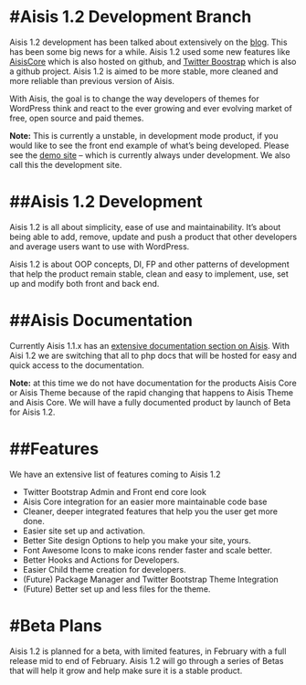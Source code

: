 #Aisis 1.2 Development Branch
=========================

Aisis 1.2 development has been talked about extensively on the [blog]( http://aisis.adambalan.com/tag/aisis-1-2/). This has been some big news for a while. Aisis 1.2 used some new features like [AisisCore]() which is also hosted on github, and [Twitter Boostrap]() which is also a github project.
Aisis 1.2 is aimed to be more stable, more cleaned and more reliable than previous version of Aisis.

With Aisis, the goal is to change the way developers of themes for WordPress
think and react to the ever growing and ever evolving market of free, open source and paid themes.

**Note:** This is currently a unstable, in development mode product, if you would like to see the 
front end example of what’s being developed. Please see the [demo site](http://adambalan.com/WordPressDev/) – which is currently
always under development. We also call this the development site.

##Aisis 1.2 Development
====================

Aisis 1.2 is all about simplicity, ease of use and maintainability. It’s about being able to
add, remove, update and push a product that other developers and average users want to use with WordPress.

Aisis 1.2 is about OOP concepts, DI, FP and other patterns of development 
that help the product remain stable, clean and easy to implement, use, set
up and modify both front and back end.

##Aisis Documentation
===================

Currently Aisis 1.1.x has an [extensive documentation section on Aisis](http://aisis.adambalan.com/aisis-documentation/). With Aisi 1.2 we are switching 
that all to php docs that will be hosted for easy and quick access to the documentation.

**Note:** at this time we do not have documentation for the products Aisis Core or Aisis Theme because of 
the rapid changing that happens to Aisis Theme and Aisis Core. We will have a fully documented product by launch
of Beta for Aisis 1.2.

##Features
=========

We have an extensive list of features coming to Aisis 1.2

* Twitter Bootstrap Admin and Front end core look 
* Aisis Core integration for an easier more maintainable code base
* Cleaner, deeper integrated features that help you the user get more done.
* Easier site set up and activation.
* Better Site design Options to help you make your site, yours.
* Font Awesome Icons to make icons render faster and scale better.
* Better Hooks and Actions for Developers.
* Easier Child theme creation for developers.
* (Future) Package Manager and Twitter Bootstrap Theme Integration
* (Future) Better set up and less files for the theme.

#Beta Plans
==========

Aisis 1.2 is planned for a beta, with limited features, in February with a full 
release mid to end of February. Aisis 1.2 will go through a series of Betas that will help 
it grow and help make sure it is a stable product.

